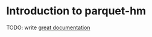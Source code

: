 # Introduction to parquet-hm

TODO: write [great documentation](http://jacobian.org/writing/great-documentation/what-to-write/)
